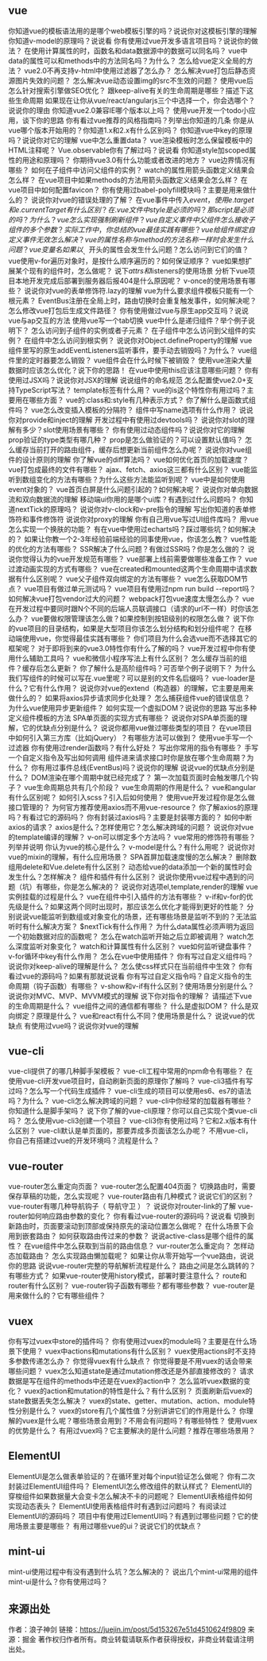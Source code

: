## vue
你知道vue的模板语法用的是哪个web模板引擎的吗？说说你对这模板引擎的理解
你知道v-model的原理吗？说说看
你有使用过vue开发多语言项目吗？说说你的做法？
在使用计算属性的时，函数名和data数据源中的数据可以同名吗？
vue中data的属性可以和methods中的方法同名吗？为什么？
怎么给vue定义全局的方法？
vue2.0不再支持v-html中使用过滤器了怎么办？
怎么解决vue打包后静态资源图片失效的问题？
怎么解决vue动态设置img的src不生效的问题？
使用vue后怎么针对搜索引擎做SEO优化？
跟keep-alive有关的生命周期是哪些？描述下这些生命周期
如果现在让你从vue/react/angularjs三个中选择一个，你会选哪个？说说你的理由
你知道vue2.0兼容IE哪个版本以上吗？
使用vue开发一个todo小应用，谈下你的思路
你有看过vue推荐的风格指南吗？列举出你知道的几条
你是从vue哪个版本开始用的？你知道1.x和2.x有什么区别吗？
你知道vue中key的原理吗？说说你对它的理解
vue中怎么重置data？
vue渲染模板时怎么保留模板中的HTML注释呢？
Vue.observable你有了解过吗？说说看
你知道style加scoped属性的用途和原理吗？
你期待vue3.0有什么功能或者改进的地方？
vue边界情况有哪些？
如何在子组件中访问父组件的实例？
watch的属性用箭头函数定义结果会怎么样？
在vue项目中如果methods的方法用箭头函数定义结果会怎么样？
在vue项目中如何配置favicon？
你有使用过babel-polyfill模块吗？主要是用来做什么的？
说说你对vue的错误处理的了解？
在vue事件中传入$event，使用e.target和e.currentTarget有什么区别？
在.vue文件中style是必须的吗？那script是必须的吗？为什么？
vue怎么实现强制刷新组件？
vue自定义事件中父组件怎么接收子组件的多个参数？
实际工作中，你总结的vue最佳实践有哪些？
vue给组件绑定自定义事件无效怎么解决？
vue的属性名称与method的方法名称一样时会发生什么问题？
vue变量名如果以_、$开头的属性会发生什么问题？怎么访问到它们的值？
vue使用v-for遍历对象时，是按什么顺序遍历的？如何保证顺序？
vue如果想扩展某个现有的组件时，怎么做呢？
说下$attrs和$listeners的使用场景
分析下vue项目本地开发完成后部署到服务器后报404是什么原因呢？
v-once的使用场景有哪些？
说说你对vue的表单修饰符.lazy的理解
vue为什么要求组件模板只能有一个根元素？
EventBus注册在全局上时，路由切换时会重复触发事件，如何解决呢？
怎么修改vue打包后生成文件路径？
你有使用做过vue与原生app交互吗？说说vue与ap交互的方法
使用vue写一个tab切换
vue中什么是递归组件？举个例子说明下？
怎么访问到子组件的实例或者子元素？
在子组件中怎么访问到父组件的实例？
在组件中怎么访问到根实例？
说说你对Object.defineProperty的理解
vue组件里写的原生addEventListeners监听事件，要手动去销毁吗？为什么？
vue组件里的定时器要怎么销毁？
vue组件会在什么时候下被销毁？
使用vue渲染大量数据时应该怎么优化？说下你的思路！
在vue中使用this应该注意哪些问题？
你有使用过JSX吗？说说你对JSX的理解
说说组件的命名规范
怎么配置使vue2.0+支持TypeScript写法？
template标签有什么用？
vue的is这个特性你有用过吗？主要用在哪些方面？
vue的:class和:style有几种表示方式？
你了解什么是函数式组件吗？
vue怎么改变插入模板的分隔符？
组件中写name选项有什么作用？
说说你对provide和inject的理解
开发过程中有使用过devtools吗？
说说你对slot的理解有多少？slot使用场景有哪些？
你有使用过动态组件吗？说说你对它的理解
prop验证的type类型有哪几种？
prop是怎么做验证的？可以设置默认值吗？
怎么缓存当前打开的路由组件，缓存后想更新当前组件怎么办呢？
说说你对vue组件的设计原则的理解
你了解vue的diff算法吗？
vue如何优化首页的加载速度？
vue打包成最终的文件有哪些？
ajax、fetch、axios这三都有什么区别？
vue能监听到数组变化的方法有哪些？为什么这些方法能监听到呢？
vue中是如何使用event对象的？
vue首页白屏是什么问题引起的？如何解决呢？
说说你对单向数据流和双向数据流的理解
移动端ui你用的是哪个ui库？有遇到过什么问题吗？
你知道nextTick的原理吗？
说说你对v-clock和v-pre指令的理解
写出你知道的表单修饰符和事件修饰符
说说你对proxy的理解
你有自己用vue写过UI组件库吗？
用vue怎么实现一个换肤的功能？
有在vue中使用过echarts吗？踩过哪些坑？如何解决的？
如果让你教一个2-3年经验前端经验的同事使用vue，你该怎么教？
vue性能的优化的方法有哪些？
SSR解决了什么问题？有做过SSR吗？你是怎么做的？
说说你觉得认为的vue开发规范有哪些？
vue部署上线前需要做哪些准备工作？
vue过渡动画实现的方式有哪些？
vue在created和mounted这两个生命周期中请求数据有什么区别呢？
vue父子组件双向绑定的方法有哪些？
vue怎么获取DOM节点？
vue项目有做过单元测试吗？
vue项目有使用过npm run build --report吗？
如何解决vue打包vendor过大的问题？
webpack打包vue速度太慢怎么办？
vue在开发过程中要同时跟N个不同的后端人员联调接口（请求的url不一样）时你该怎么办？
vue要做权限管理该怎么做？如果控制到按钮级别的权限怎么做？
说下你的vue项目的目录结构，如果是大型项目你该怎么划分结构和划分组件呢？
在移动端使用vue，你觉得最佳实践有哪些？
你们项目为什么会选vue而不选择其它的框架呢？
对于即将到来的vue3.0特性你有什么了解的吗？
vue开发过程中你有使用什么辅助工具吗？
vue和微信小程序写法上有什么区别？
怎么缓存当前的组件？缓存后怎么更新？
你了解什么是高阶组件吗？可否举个例子说明下？
为什么我们写组件的时候可以写在.vue里呢？可以是别的文件名后缀吗？
vue-loader是什么？它有什么作用？
说说你对vue的extend（构造器）的理解，它主要是用来做什么的？
如果将axios异步请求同步化处理？
怎么捕获组件vue的错误信息？
为什么vue使用异步更新组件？
如何实现一个虚拟DOM？说说你的思路
写出多种定义组件模板的方法
SPA单页面的实现方式有哪些？
说说你对SPA单页面的理解，它的优缺点分别是什么？
说说你都用vue做过哪些类型的项目？
在vue项目中如何引入第三方库（比如jQuery）？有哪些方法可以做到？
使用vue手写一个过滤器
你有使用过render函数吗？有什么好处？
写出你常用的指令有哪些？
手写一个自定义指令及写出如何调用
组件进来请求接口时你是放在哪个生命周期？为什么？
你有用过事件总线(EventBus)吗？说说你的理解
说说vue的优缺点分别是什么？
DOM渲染在哪个周期中就已经完成了？
第一次加载页面时会触发哪几个钩子？
vue生命周期总共有几个阶段？
vue生命周期的作用是什么？
vue和angular有什么区别呢？
如何引入scss？引入后如何使用？
使用vue开发过程你是怎么做接口管理的？
为何官方推荐使用axios而不用vue-resource？
你了解axios的原理吗？有看过它的源码吗？
你有封装过axios吗？主要是封装哪方面的？
如何中断axios的请求？
axios是什么？怎样使用它？怎么解决跨域的问题？
说说你对vue的template编译的理解？
v-on可以绑定多个方法吗？
vue常用的修饰符有哪些？列举并说明
你认为vue的核心是什么？
v-model是什么？有什么用呢？
说说你对vue的mixin的理解，有什么应用场景？
SPA首屏加载速度慢的怎么解决？
删除数组用delete和Vue.delete有什么区别？
动态给vue的data添加一个新的属性时会发生什么？怎样解决？
组件和插件有什么区别？
说说你使用vue过程中遇到的问题（坑）有哪些，你是怎么解决的？
说说你对选项el,template,render的理解
vue实例挂载的过程是什么？
vue在组件中引入插件的方法有哪些？
v-if和v-for的优先级是什么？如果这两个同时出现时，那应该怎么优化才能得到更好的性能？
分别说说vue能监听到数组或对象变化的场景，还有哪些场景是监听不到的？无法监听时有什么解决方案？
$nextTick有什么作用？
为什么data属性必须声明为返回一个初始数据对应的函数呢？
怎么在watch监听开始之后立即被调用？
watch怎么深度监听对象变化？
watch和计算属性有什么区别？
vue如何监听键盘事件？
v-for循环中key有什么作用？
怎么在vue中使用插件？
你有写过自定义组件吗？
说说你对keep-alive的理解是什么？
怎么使css样式只在当前组件中生效？
你有看过vue的源码吗？如果有那就说说看
你有写过自定义指令吗？自定义指令的生命周期（钩子函数）有哪些？
v-show和v-if有什么区别？使用场景分别是什么？
说说你对MVC、MVP、MVVM模式的理解
说下你对指令的理解？
请描述下vue的生命周期是什么？
vue组件之间的通信都有哪些？
什么是虚拟DOM？
什么是双向绑定？原理是什么？
vue和react有什么不同？使用场景是什么？
说说vue的优缺点
有使用过vue吗？说说你对vue的理解

## vue-cli

vue-cli提供了的哪几种脚手架模板？
vue-cli工程中常用的npm命令有哪些？
在使用vue-cli开发vue项目时，自动刷新页面的原理你了解吗？
vue-cli3插件有写过吗？怎么写一个代码生成插件？
vue-cli生成的项目可以使用es6、es7的语法吗？为什么？
vue-cli怎么解决跨域的问题？
vue-cli中你经常的加载器有哪些？
你知道什么是脚手架吗？
说下你了解的vue-cli原理？你可以自己实现个类vue-cli吗？
怎么使用vue-cli3创建一个项目？
vue-cli3你有使用过吗？它和2.x版本有什么区别？
vue-cli默认是单页面的，那要弄成多页面该怎么办呢？
不用vue-cli，你自己有搭建过vue的开发环境吗？流程是什么？

## vue-router

vue-router怎么重定向页面？
vue-router怎么配置404页面？
切换路由时，需要保存草稿的功能，怎么实现呢？
vue-router路由有几种模式？说说它们的区别？
vue-router有哪几种导航钩子（ 导航守卫 ）？
说说你对router-link的了解
vue-router如何响应路由参数的变化？
你有看过vue-router的源码吗？说说看
切换到新路由时，页面要滚动到顶部或保持原先的滚动位置怎么做呢？
在什么场景下会用到嵌套路由？
如何获取路由传过来的参数？
说说active-class是哪个组件的属性？
在vue组件中怎么获取到当前的路由信息？
vur-router怎么重定向？
怎样动态加载路由？
怎么实现路由懒加载呢？
如果让你从零开始写一个vue路由，说说你的思路
说说vue-router完整的导航解析流程是什么？
路由之间是怎么跳转的？有哪些方式？
如果vue-router使用history模式，部署时要注意什么？
route和router有什么区别？
vue-router钩子函数有哪些？都有哪些参数？
vue-router是用来做什么的？它有哪些组件？

## vuex

你有写过vuex中store的插件吗？
你有使用过vuex的module吗？主要是在什么场景下使用？
vuex中actions和mutations有什么区别？
vuex使用actions时不支持多参数传递怎么办？
你觉得vuex有什么缺点？
你觉得要是不用vuex的话会带来哪些问题？
vuex怎么知道state是通过mutation修改还是外部直接修改的？
请求数据是写在组件的methods中还是在vuex的action中？
怎么监听vuex数据的变化？
vuex的action和mutation的特性是什么？有什么区别？
页面刷新后vuex的state数据丢失怎么解决？
vuex的state、getter、mutation、action、module特性分别是什么？
vuex的store有几个属性值？分别讲讲它们的作用是什么？
你理解的vuex是什么呢？哪些场景会用到？不用会有问题吗？有哪些特性？
使用vuex的优势是什么？
有用过vuex吗？它主要解决的是什么问题？推荐在哪些场景用？

## ElementUI

ElementUI是怎么做表单验证的？在循环里对每个input验证怎么做呢？
你有二次封装过ElementUI组件吗？
ElementUI怎么修改组件的默认样式？
ElementUI的穿梭组件如果数据量大会变卡怎么解决不卡的问题呢？
ElementUI表格组件如何实现动态表头？
ElementUI使用表格组件时有遇到过问题吗？
有阅读过ElementUI的源码吗？
项目中有使用过ElementUI吗？有遇到过哪些问题？它的使用场景主要是哪些？
有用过哪些vue的ui？说说它们的优缺点？

## mint-ui

mint-ui使用过程中有没有遇到什么坑？怎么解决的？
说出几个mint-ui常用的组件
mint-ui是什么？你有使用过吗？
## 来源出处
作者：浪子神剑
链接：https://juejin.im/post/5d153267e51d4510624f9809
来源：掘金
著作权归作者所有。商业转载请联系作者获得授权，非商业转载请注明出处。